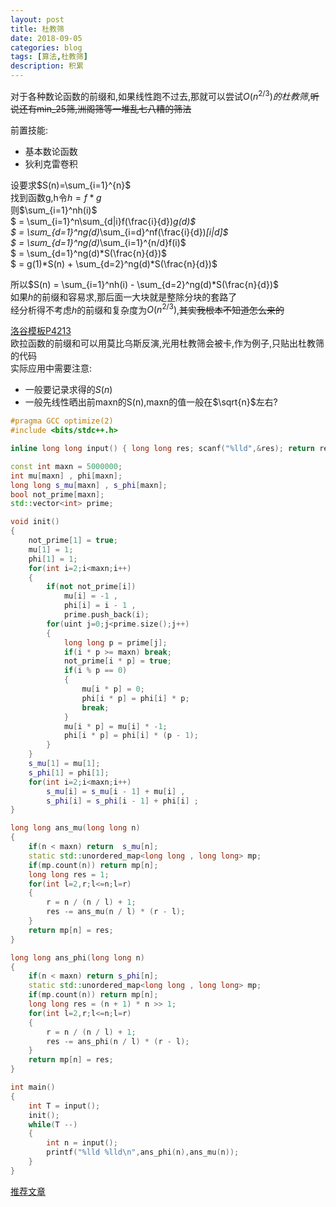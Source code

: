```yaml
---
layout: post
title: 杜教筛
date: 2018-09-05
categories: blog
tags: [算法,杜教筛]
description: 积累
---
```


对于各种数论函数的前缀和,如果线性跑不过去,那就可以尝试$O(n^{2/3})的杜教筛$,~~听说还有min_25筛,洲阁筛等一堆乱七八糟的筛法~~

前置技能:  
- 基本数论函数  
- 狄利克雷卷积  

设要求$S(n)=\sum_{i=1}^{n}$  
找到函数g,h令$h = f * g$  
则$\sum_{i=1}^nh(i)$  
$ = \sum_{i=1}^n\sum_{d|i}f(\frac{i}{d})*g(d)$  
$ = \sum_{d=1}^ng(d)*\sum_{i=d}^nf(\frac{i}{d})*[i|d]$  
$ = \sum_{d=1}^ng(d)*\sum_{i=1}^{n/d}f(i)$  
$ = \sum_{d=1}^ng(d)*S(\frac{n}{d})$  
$ = g(1)*S(n) + \sum_{d=2}^ng(d)*S(\frac{n}{d})$  

所以$S(n) = \sum_{i=1}^nh(i) - \sum_{d=2}^ng(d)*S(\frac{n}{d})$  
如果$h$的前缀和容易求,那后面一大块就是整除分块的套路了  
经分析得不考虑$h$的前缀和复杂度为$O(n^{2/3})$,~~其实我根本不知道怎么来的~~  

[洛谷模板P4213]("https://www.luogu.org/problemnew/show/P4213")  
欧拉函数的前缀和可以用莫比乌斯反演,光用杜教筛会被卡,作为例子,只贴出杜教筛的代码  
实际应用中需要注意:
- 一般要记录求得的$S(n)$  
- 一般先线性晒出前maxn的S(n),maxn的值一般在$\sqrt{n}$左右?  

```cpp
#pragma GCC optimize(2)
#include <bits/stdc++.h>

inline long long input() { long long res; scanf("%lld",&res); return res; }

const int maxn = 5000000;
int mu[maxn] , phi[maxn];
long long s_mu[maxn] , s_phi[maxn];
bool not_prime[maxn];
std::vector<int> prime;

void init()
{
	not_prime[1] = true;
	mu[1] = 1;
	phi[1] = 1;
	for(int i=2;i<maxn;i++)
	{
		if(not not_prime[i])
			mu[i] = -1 ,
			phi[i] = i - 1 ,
			prime.push_back(i);
		for(uint j=0;j<prime.size();j++)
		{
			long long p = prime[j];
			if(i * p >= maxn) break;
			not_prime[i * p] = true;
			if(i % p == 0)
			{
				mu[i * p] = 0;
				phi[i * p] = phi[i] * p;
				break;
			}
			mu[i * p] = mu[i] * -1;
			phi[i * p] = phi[i] * (p - 1);
		}
	}
	s_mu[1] = mu[1];
	s_phi[1] = phi[1];
	for(int i=2;i<maxn;i++)
		s_mu[i] = s_mu[i - 1] + mu[i] ,
		s_phi[i] = s_phi[i - 1] + phi[i] ;
}

long long ans_mu(long long n)
{
	if(n < maxn) return  s_mu[n];
	static std::unordered_map<long long , long long> mp;
	if(mp.count(n)) return mp[n];
	long long res = 1;
	for(int l=2,r;l<=n;l=r)
	{
		r = n / (n / l) + 1;
		res -= ans_mu(n / l) * (r - l);
	}
	return mp[n] = res;
}

long long ans_phi(long long n)
{
	if(n < maxn) return s_phi[n];
	static std::unordered_map<long long , long long> mp;
	if(mp.count(n)) return mp[n];
	long long res = (n + 1) * n >> 1;
	for(int l=2,r;l<=n;l=r)
	{
		r = n / (n / l) + 1;
		res -= ans_phi(n / l) * (r - l);
	}
	return mp[n] = res;
}

int main()
{
	int T = input();
	init();
	while(T --)
	{
		int n = input();
		printf("%lld %lld\n",ans_phi(n),ans_mu(n));
	}
}
```

[推荐文章]("https://www.cnblogs.com/peng-ym/p/9446555.html")
